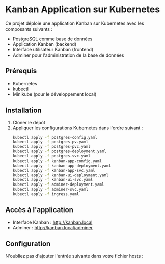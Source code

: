 # Kanban Application sur Kubernetes

Ce projet déploie une application Kanban sur Kubernetes avec les composants suivants :
- PostgreSQL comme base de données
- Application Kanban (backend)
- Interface utilisateur Kanban (frontend)
- Adminer pour l'administration de la base de données

## Prérequis
- Kubernetes
- kubectl
- Minikube (pour le développement local)

## Installation
1. Cloner le dépôt
2. Appliquer les configurations Kubernetes dans l'ordre suivant :
   ```bash
   kubectl apply -f postgres-config.yaml
   kubectl apply -f postgres-pv.yaml
   kubectl apply -f postgres-pvc.yaml
   kubectl apply -f postgres-deployment.yaml
   kubectl apply -f postgres-svc.yaml
   kubectl apply -f kanban-app-config.yaml
   kubectl apply -f kanban-app-deployment.yaml
   kubectl apply -f kanban-app-svc.yaml
   kubectl apply -f kanban-ui-deployment.yaml
   kubectl apply -f kanban-ui-svc.yaml
   kubectl apply -f adminer-deployment.yaml
   kubectl apply -f adminer-svc.yaml
   kubectl apply -f ingress.yaml
   ```

## Accès à l'application
- Interface Kanban : http://kanban.local
- Adminer : http://kanban.local/adminer

## Configuration
N'oubliez pas d'ajouter l'entrée suivante dans votre fichier hosts :

